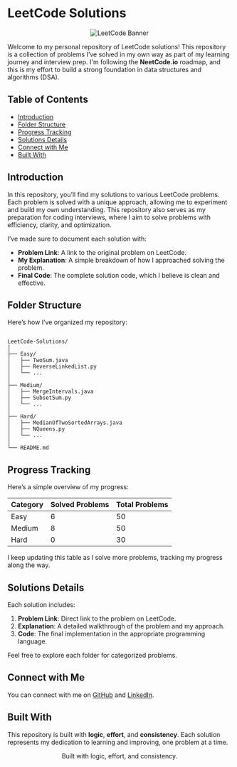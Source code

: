 # LeetCode Solutions

<p align="center">
  <img src="https://assets.leetcode.com/static_assets/public/webpack_bundles/images/logo.c36eaf5e6.svg" alt="LeetCode Banner" />
</p>

Welcome to my personal repository of LeetCode solutions! This repository is a collection of problems I’ve solved in my own way as part of my learning journey and interview prep. I'm following the **NeetCode.io** roadmap, and this is my effort to build a strong foundation in data structures and algorithms (DSA).

## Table of Contents

- [Introduction](#introduction)
- [Folder Structure](#folder-structure)
- [Progress Tracking](#progress-tracking)
- [Solutions Details](#solutions-details)
- [Connect with Me](#connect-with-me)
- [Built With](#built-with)

## Introduction

In this repository, you’ll find my solutions to various LeetCode problems. Each problem is solved with a unique approach, allowing me to experiment and build my own understanding. This repository also serves as my preparation for coding interviews, where I aim to solve problems with efficiency, clarity, and optimization.

I’ve made sure to document each solution with:

- **Problem Link**: A link to the original problem on LeetCode.
- **My Explanation**: A simple breakdown of how I approached solving the problem.
- **Final Code**: The complete solution code, which I believe is clean and effective.

## Folder Structure

Here’s how I’ve organized my repository:

```

LeetCode-Solutions/
│
├── Easy/
│   ├── TwoSum.java
│   ├── ReverseLinkedList.py
│   └── ...
│
├── Medium/
│   ├── MergeIntervals.java
│   ├── SubsetSum.py
│   └── ...
│
├── Hard/
│   ├── MedianOfTwoSortedArrays.java
│   ├── NQueens.py
│   └── ...
│
└── README.md

```

## Progress Tracking

Here’s a simple overview of my progress:

| Category | Solved Problems | Total Problems |
| -------- | --------------- | -------------- |
| Easy     | 6               | 50             |
| Medium   | 8               | 50             |
| Hard     | 0               | 30             |

I keep updating this table as I solve more problems, tracking my progress along the way.

## Solutions Details

Each solution includes:

1. **Problem Link**: Direct link to the problem on LeetCode.
2. **Explanation**: A detailed walkthrough of the problem and my approach.
3. **Code**: The final implementation in the appropriate programming language.

Feel free to explore each folder for categorized problems.

## Connect with Me

You can connect with me on [GitHub](https://github.com/thamidu-nadun) and [LinkedIn](https://lk.linkedin.com/in/thamidu).

## Built With

This repository is built with **logic**, **effort**, and **consistency**. Each solution represents my dedication to learning and improving, one problem at a time.

<center>Built with logic, effort, and consistency.</center>

